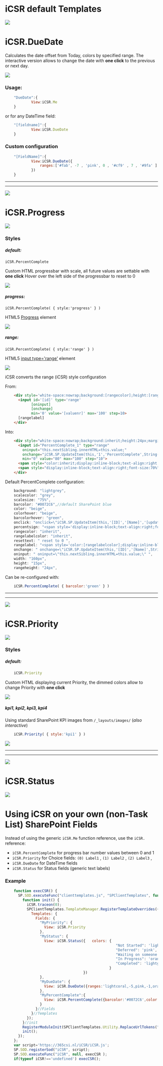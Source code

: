 # iCSR default Templates

![](https://365csi.nl/iCSR/iCSR_names_DateTime.png)

# iCSR.DueDate

Calculates the date offset from Today, colors by specified range. The interactive version allows to change the date with **one click** to the previous or next day.

![](https://365csi.nl/iCSR/images/duedate.jpg)

### Usage:

```javascript
    "DueDate":{
            View:iCSR.Me
    }
```

or for any DateTime field:

```javascript
    "[fieldname]":{
            View:iCSR.DueDate
    }
```
### Custom configuration

```javascript
    "[FieldName]":{
            View:iCSR.DueDate({
                ranges:['#fab', -7 , 'pink', 0 , '#cf9' , 7 , '#9fa' ] //array of:  color,daycount
            })
    }
```

---
---

![](https://365csi.nl/iCSR/iCSR_names_Progress.png)

# iCSR.Progress

![](https://365csi.nl/iCSR/images/progress.jpg)

### Styles

##### default:

    iCSR.PercentComplete

Custom HTML progressbar with scale, all future values are settable with **one click**
Hover over the left side of the progressbar to reset to 0

![](http://i.imgur.com/RlzWYNs.jpg)

##### progress:

    iCSR.PercentComplete( { style:'progress' } )

HTML5 [Progress](https://css-tricks.com/html5-progress-element/) element

![](http://i.imgur.com/IqnlXcP.jpg)

##### range:

    iCSR.PercentComplete( { style:'range' } )

HTML5 [input type='range'](http://www.wufoo.com/html5/types/8-range.html) element

![](http://i.imgur.com/OseXPAe.jpg)

iCSR converts the range (iCSR) style configuration

From:

```html
    <div style='white-space:nowrap;background:[rangecolor];height:[rangeheight];margin-top:-5px'>
      <input id='[id]' type='range'
            [oninput]
            [onchange]
            min='0' value='[valuenr]' max='100' step=10>
      [rangelabel]
    </div>
```

Into:

```html
    <div style="white-space:nowrap;background:inherit;height:24px;margin-top:-5px">
      <input id="PercentComplete_1" type="range"
		oninput="this.nextSibling.innerHTML=this.value;"
		onchange="iCSR.SP.UpdateItem(this,'1','PercentComplete',String(Number(this.value)/100) )"
		min="0" value="80" max="100" step="10">
	  <span style="color:inherit;display:inline-block;text-align:right;width:20px">80</span>
	  <span style="display:inline-block;text-align:right;font-size:70%"> %</span>
    </div>
```

Default PercentComplete configuration:

```javascript
    background: "lightgrey",
    scalecolor: "grey",
    scalesize: "75%",
    barcolor: "#0072C6",//default SharePoint blue
    color: "beige",
    colorhover: "beige",
    barcolorhover: "green",
    onclick: "onclick=\"iCSR.SP.UpdateItem(this,'[ID]','[Name]','[updatevalue]')\" ",
    percentsign: "<span style='display:inline-block;text-align:right;font-size:70%'>&nbsp;%</span>",
    rangecolor: "inherit",
    rangelabelcolor: "inherit",
    resettext: " reset to 0 ",
    rangelabel: "<span style='color:[rangelabelcolor];display:inline-block;text-align:right;width:20px'>[valuenr]</span>[percentsign]",
    onchange: " onchange=\"iCSR.SP.UpdateItem(this,'[ID]','[Name]',String(Number(this.value)/100) )\" ",
    oninput: " oninput=\"this.nextSibling.innerHTML=this.value;\" ",
    width: "160px",
    height: "15px",
    rangeheight: "24px",
```

Can be re-configured with:

```javascript
    iCSR.PercentComplete( { barcolor:'green' } )
```

---
---



![](https://365csi.nl/iCSR/iCSR_names_Priority.png)

# iCSR.Priority

![](https://365csi.nl/iCSR/images/priority.jpg)

### Styles

##### default:

```javascript
    iCSR.Priority
```

Custom HTML displaying current Priority, the dimmed colors allow to change Priority with **one click**

![](http://i.imgur.com/uLtjDnu.jpg)


##### kpi1, kpi2, kpi3, kpi4

Using standard SharePoint KPI images from ``/_layouts/images/`` (_also interactive_)

```javascript
    iCSR.Priority( { style:'kpi1' } )
```

![](http://i.imgur.com/ZttliEO.jpg)

---
---


![](https://365csi.nl/iCSR/iCSR_names_Status.png)

# iCSR.Status

![](https://365csi.nl/iCSR/images/status.jpg)


# Using iCSR on your own (non-Task List) SharePoint Fields

Instead of using the generic ``iCSR.Me`` function reference, use the ``iCSR.`` reference:

* ``iCSR.PercentComplete`` for progress bar number values between 0 and 1
* ``iCSR.Priority`` for Choice fields: ``(0) Label1`` , ``(1) Label2`` , ``(2) Label3`` ,
* ``iCSR.DueDate`` for DateTime fields
* ``iCSR.Status`` for Status fields (generic text labels)

### Example

```javascript
    function execCSR() {
      SP.SOD.executeFunc("clienttemplates.js", "SPClientTemplates", function() {
        function init() {
          iCSR.traceon(0);
          SPClientTemplates.TemplateManager.RegisterTemplateOverrides({
            Templates: {
              Fields: {
                "MyPriority": {
                  View: iCSR.Priority
                },
                "MyStatus": {
                  View: iCSR.Status({   colors: {
                                                   "Not Started": 'lightgray',
                                                   "Deferred": 'pink',
                                                   "Waiting on someone else": 'gold',
                                                   "In Progress": 'orange',
                                                   "Completed": 'lightgreen'
                                                }
                                    })
                },
                "MyDueDate": {
                  View: iCSR.DueDate({ranges:'lightcoral,-5,pink,-1,orange,0,lightgreen,5,lightgreen'})
                },
                "MyPercentComplete":{
                  View: iCSR.PercentComplete({barcolor:'#0072C6',color:'beige'})
                }
              }//Fields
            }//Templates
          });
        }//init
        RegisterModuleInit(SPClientTemplates.Utility.ReplaceUrlTokens("~siteCollection/Style Library/csr_test.js"), init);
        init();
      });
    };
    var script='https://365csi.nl/iCSR/iCSR.js';
    SP.SOD.registerSod("iCSR", script);
    SP.SOD.executeFunc("iCSR", null, execCSR );
    if(typeof iCSR!=='undefined') execCSR();
```